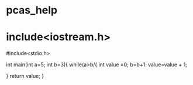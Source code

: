 # pcas_help
# include<iostream.h>
#include<stdio.h>

int main(int a=5; int b=3){
  while(a>b/{
    int value =0;
    b=b+1:
    value=value + 1;
    
  }
  return value;
}
